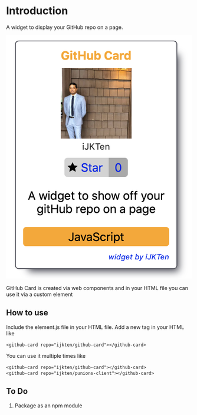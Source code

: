 # Introduction
A widget to display your GitHub repo on a page.

![Example output](https://raw.githubusercontent.com/iJKTen/github-card/master/public/example.png)

GitHub Card is created via web components and in your HTML file you can use it via a custom element

## How to use
Include the element.js file in your HTML file.
Add a new tag in your HTML like
```
<github-card repo="ijkten/github-card"></github-card>
```

You can use it multiple times like
```
<github-card repo="ijkten/github-card"></github-card>
<github-card repo="ijkten/punions-client"></github-card>
```

## To Do
1. Package as an npm module
